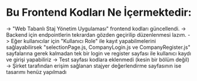 # Bu Frontend Kodları Ne İçermektedir:

-> "Web Tabanlı Staj Yönetim Uygulaması" frontend kodları güncellendi. 
-> Backend için endpointlerin tekrardan gözden geçirilip düzenlenmesi lazım.
-> Eğer kullanıcılar için "Kullanıcı Role" ile kayıt yapabilmelerini sağlayabilirsek "selectionPage.js, CompanyLogin.js ve CompanyRegister.js" 
   sayfalarına gerek kalmadan tek bir login ve register sayfası ile kullanıcı kaydı ve girişi yapabiliriz
-> Test sayfası kodlara eklenmedi (kesin bir bölüm değil)
-> Şirket tarafından erişim sağlanan stajyer değerlendirme sayfasının ise tasarımı henüz yapılmadı
